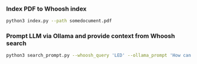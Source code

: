 ### Index PDF to Whoosh index

```bash
python3 index.py --path somedocument.pdf
```

### Prompt LLM via Ollama and provide context from Whoosh search

```bash
python3 search_prompt.py --whoosh_query 'LED' --ollama_prompt 'How can LED lights be used in cyber attack?'
```
